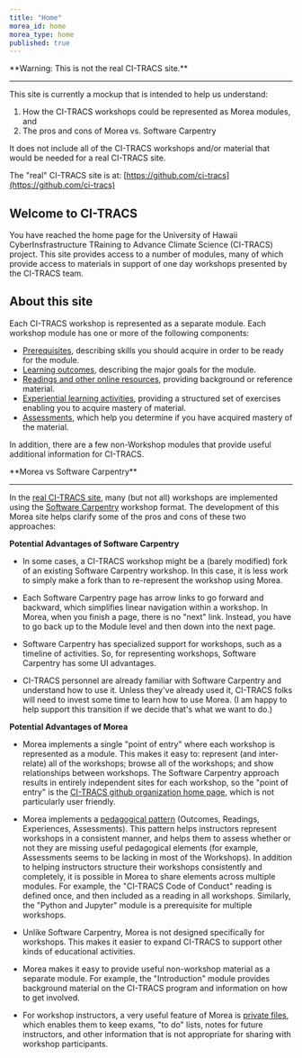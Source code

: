 ```yaml
---
title: "Home"
morea_id: home
morea_type: home
published: true
---
```


<div class="alert alert-danger mt-4" role="alert" markdown="1">
<i class="fa-solid fa-circle-exclamation fa-xl"></i> **Warning: This is not the real CI-TRACS site.**
<hr/>

This site is currently a mockup that is intended to help us understand:

1. How the CI-TRACS workshops could be represented as Morea modules, and
2. The pros and cons of Morea vs. Software Carpentry

It does not include all of the CI-TRACS workshops and/or material that would be needed for a real CI-TRACS site.

The "real" CI-TRACS site is at: [https://github.com/ci-tracs](https://github.com/ci-tracs)
</div>

## Welcome to CI-TRACS

You have reached the home page for the University of Hawaii CyberInsfrastructure TRaining to Advance Climate Science (CI-TRACS) project. This site provides access to a number of modules, many of which provide access to materials in support of one day workshops presented by the CI-TRACS team.  

## About this site

Each CI-TRACS workshop is represented as a separate module. Each workshop module has one or more of the following components:

  * [Prerequisites](/prerequisites), describing skills you should acquire in order to be ready for the module.
  * [Learning outcomes](/outcomes), describing the major goals for the module.
  * [Readings and other online resources](/readings), providing background or reference material.
  * [Experiential learning activities](/experiences), providing a structured set of exercises enabling you to acquire mastery of material.
  * [Assessments](/assessments), which help you determine if you have acquired mastery of the material.

In addition, there are a few non-Workshop modules that provide useful additional information for CI-TRACS.

<div class="alert alert-info" role="alert" markdown="1">
<i class="fa-solid fa-circle-info fa-xl"></i> **Morea vs Software Carpentry**
<hr/>

In the [real CI-TRACS site](https://github.com/ci-tracs), many (but not all) workshops are implemented using the [Software Carpentry](https://carpentries.org/) workshop format.  The development of this Morea site helps clarify some of the pros and cons of these two approaches:

**Potential Advantages of Software Carpentry**

* In some cases, a CI-TRACS workshop might be a (barely modified) fork of an existing Software Carpentry workshop. In this case, it is less work to simply make a fork than to re-represent the workshop using Morea.

* Each Software Carpentry page has arrow links to go forward and backward, which simplifies linear navigation within a workshop. In Morea, when you finish a page, there is no "next" link. Instead, you have to go back up to the Module level and then down into the next page.

* Software Carpentry has specialized support for workshops, such as a timeline of activities. So, for representing workshops, Software Carpentry has some UI advantages.

* CI-TRACS personnel are already familiar with Software Carpentry and understand how to use it. Unless they've already used it, CI-TRACS folks will need to invest some time to learn how to use Morea.  (I am happy to help support this transition if we decide that's what we want to do.)

**Potential Advantages of Morea**

* Morea implements a single "point of entry" where each workshop is represented as a module. This makes it easy to: represent (and inter-relate) all of the workshops; browse all of the workshops; and show relationships between workshops.  The Software Carpentry approach results in entirely independent sites for each workshop, so the "point of entry" is the [CI-TRACS github organization home page](https://github.com/CI-TRACS), which is not particularly user friendly. 

* Morea implements a [pedagogical pattern](https://morea-framework.github.io/docs/instructors/pedagogical-pattern) (Outcomes, Readings, Experiences, Assessments). This pattern helps instructors represent workshops in a consistent manner, and helps them to assess whether or not they are missing useful pedagogical elements (for example, Assessments seems to be lacking in most of the Workshops).  In addition to helping instructors structure their workshops consistently and completely, it is possible in Morea to share elements across multiple modules.  For example, the "CI-TRACS Code of Conduct" reading is defined once, and then included as a reading in all workshops. Similarly, the "Python and Jupyter" module is a prerequisite for multiple workshops.

* Unlike Software Carpentry, Morea is not designed specifically for workshops. This makes it easier to expand CI-TRACS to support other kinds of educational activities.

* Morea makes it easy to provide useful non-workshop material as a separate module. For example, the  "Introduction" module provides background material on the CI-TRACS program and information on how to get involved.

* For workshop instructors, a very useful feature of Morea is [private files](https://morea-framework.github.io/docs/instructors/private-files), which enables them to keep exams, "to do" lists, notes for future instructors, and other information that is not appropriate for sharing with workshop participants.

</div>

